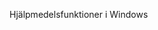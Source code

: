<Token xmlns:xlink="http://www.w3.org/1999/xlink">Hjälpmedelsfunktioner i Windows</Token>

<!--HONumber=May16_HO2-->


